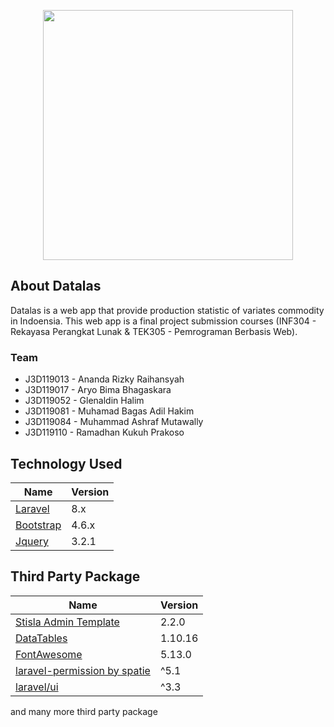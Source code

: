 <p align="center"><img src="https://raw.githubusercontent.com/glenaldinlim/misc/main/datalas/brand.png" width="400"></p>

## About Datalas

Datalas is a web app that provide production statistic of variates commodity in Indoensia. This web app is a final project submission courses (INF304 - Rekayasa Perangkat Lunak & TEK305 - Pemrograman Berbasis Web).

### Team
- J3D119013 - Ananda Rizky Raihansyah
- J3D119017 - Aryo Bima Bhagaskara
- J3D119052 - Glenaldin Halim
- J3D119081 - Muhamad Bagas Adil Hakim
- J3D119084 - Muhammad Ashraf Mutawally
- J3D119110 - Ramadhan Kukuh Prakoso

## Technology Used

| Name                                   | Version |
| -------------------------------------- | ------- |
| [Laravel](https://laravel.com/)        | 8.x     |
| [Bootstrap](https://getbootstrap.com/) | 4.6.x   |
| [Jquery](https://jquery.com/)          | 3.2.1   |

## Third Party Package

| Name                                                                                      | Version |
| ----------------------------------------------------------------------------------------- | ------- |
| [Stisla Admin Template](https://getstisla.com/)                                           | 2.2.0   |
| [DataTables](https://datatables.net/)                                                     | 1.10.16 |
| [FontAwesome](https://fontawesome.com/)                                                   | 5.13.0  |
| [laravel-permission by spatie](https://spatie.be/docs/laravel-permission/v5/introduction) | ^5.1    |
| [laravel/ui](https://github.com/laravel/ui)                                               | ^3.3    |
and many more third party package
